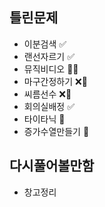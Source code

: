 ## 틀린문제
- 이분검색 ✅
- 랜선자르기 ✅
- 뮤직비디오 🔺🔺
- 마구간정하기 ❌🔺
- 씨름선수 ❌🔺
- 회의실배정 ✅
- 타이타닉 🔺
- 증가수열만들기 🔺

## 다시풀어볼만함
- 창고정리
